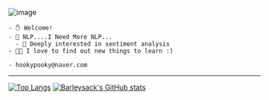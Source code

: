 
![image](https://user-images.githubusercontent.com/56079922/142782913-f1db58b9-710e-4c85-b12d-7edf50e11621.png)                                              



```
- ✋ Welcome!
- 📖 NLP....I Need More NLP...
  - 🧠 Deeply interested in sentiment analysis
- 👨‍🎓 I love to find out new things to learn :)

- hookypooky@naver.com
```
---

[![Top Langs](https://github-readme-stats.vercel.app/api/top-langs/?username=barleysack&langs_count=3)](https://github.com/anuraghazra/github-readme-stats)
[![Barleysack's GitHub stats](https://github-readme-stats.vercel.app/api?username=barleysack)](https://github.com/anuraghazra/github-readme-stats)

